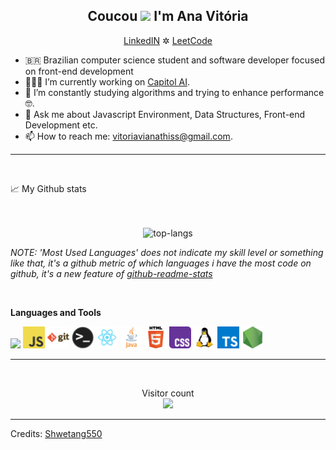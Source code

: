 <h2 align="center">Coucou <img src="https://media.giphy.com/media/hvRJCLFzcasrR4ia7z/giphy.gif" width="25px"> I'm Ana Vitória</h2>
<p align="center">
  <a href="https://www.linkedin.com/in/anvitrola/">LinkedIN</a> ✲
    <a href="https://leetcode.com/anvitrola/">LeetCode</a>

</p>


- 🇧🇷  Brazilian computer science student and software developer focused on front-end development
- 👨🏽‍💻  I’m currently working on <a href="https://www.capitol.ai">Capitol AI</a>.
- 🌱  I’m constantly studying algorithms and trying to enhance performance 🤓. 
- 💬  Ask me about Javascript Environment, Data Structures, Front-end Development etc.
- 📫  How to reach me: vitoriavianathiss@gmail.com.



***

 <br>

📈 My Github stats <br />
<p align="center">
  <br />
  <br />
  <img src="https://github-readme-stats.vercel.app/api/top-langs/?username=anvitrola&layout=compact&theme=dark" alt="top-langs" />
</p>

*NOTE: 'Most Used Languages' does not indicate my skill level or something like that, it's a github metric of which languages i have the most code on github, it's a new feature of [github-readme-stats](https://github.com/anuraghazra/github-readme-stats)*

<br>

**Languages and Tools**

<code><img height="35rem" src="https://cdn4.iconfinder.com/data/icons/logos-3/600/React.js_logo-512.png" /></code>
<code><img height="35rem" src="https://raw.githubusercontent.com/github/explore/80688e429a7d4ef2fca1e82350fe8e3517d3494d/topics/javascript/javascript.png"></code>
<code><img height="35rem" src="https://raw.githubusercontent.com/github/explore/80688e429a7d4ef2fca1e82350fe8e3517d3494d/topics/git/git.png"></code>
<code><img height="35rem" src="https://raw.githubusercontent.com/github/explore/80688e429a7d4ef2fca1e82350fe8e3517d3494d/topics/terminal/terminal.png"></code>
<code><img height="35rem" src="https://raw.githubusercontent.com/github/explore/80688e429a7d4ef2fca1e82350fe8e3517d3494d/topics/react/react.png"></code>
<code><img height="35rem" src="https://raw.githubusercontent.com/github/explore/80688e429a7d4ef2fca1e82350fe8e3517d3494d/topics/java/java.png"></code>
<code><img alt="HTML5" height="35rem" src="https://raw.githubusercontent.com/github/explore/80688e429a7d4ef2fca1e82350fe8e3517d3494d/topics/html/html.png" /></code>
<code><img alt="CSS3" height="35rem" src="https://raw.githubusercontent.com/github/explore/80688e429a7d4ef2fca1e82350fe8e3517d3494d/topics/css/css.png" /></code>
<code><img height="35rem" src="https://raw.githubusercontent.com/github/explore/80688e429a7d4ef2fca1e82350fe8e3517d3494d/topics/linux/linux.png"></code>
<code><img height="35rem" src="https://raw.githubusercontent.com/github/explore/80688e429a7d4ef2fca1e82350fe8e3517d3494d/topics/typescript/typescript.png"></code>
<code><img height="35rem" src="https://raw.githubusercontent.com/github/explore/80688e429a7d4ef2fca1e82350fe8e3517d3494d/topics/nodejs/nodejs.png"></code>



***

<br />

<p align="center"> 
  Visitor count<br>
  <img src="https://profile-counter.glitch.me/anvitrola/count.svg" />
</p>

-----
Credits: [Shwetang550](https://github.com/Shwetang550)
